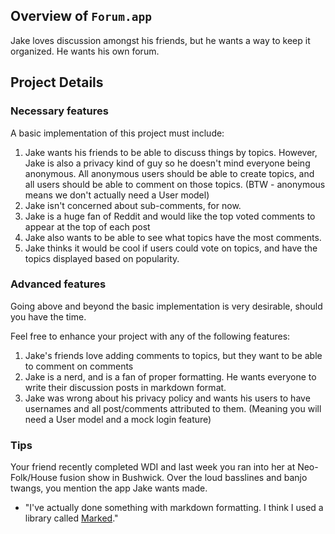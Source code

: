 ## Overview of `Forum.app`

Jake loves discussion amongst his friends, but he wants a way to keep it organized. 
He wants his own forum.

## Project Details

### Necessary features

A basic implementation of this project must include:

1. Jake wants his friends to be able to discuss things by topics. However, 
Jake is also a privacy kind of guy so he doesn't mind everyone being anonymous. 
All anonymous users should be able to create topics, and all users should be 
able to comment on those topics. (BTW - anonymous means we don't actually need a User model)
2. Jake isn't concerned about sub-comments, for now.
3. Jake is a huge fan of Reddit and would like the top voted comments to appear at the top
of each post
4. Jake also wants to be able to see what topics have the most comments.
5. Jake thinks it would be cool if users could vote on topics, and have the 
topics displayed based on popularity.

###  Advanced features

Going above and beyond the basic implementation is very desirable, should you 
have the time.

Feel free to enhance your project with any of the following features:

1. Jake's friends love adding comments to topics, but they want to be able to 
comment on comments
2. Jake is a nerd, and is a fan of proper formatting. He wants everyone to write 
their discussion posts in markdown format.
3. Jake was wrong about his privacy policy and wants his users to have usernames 
and all post/comments attributed to them. (Meaning you will need a User model and
 a mock login feature)

### Tips

Your friend recently completed WDI and last week you ran into her at 
Neo-Folk/House fusion show in Bushwick. Over the loud basslines and banjo twangs, 
you mention the app Jake wants made.

- "I've actually done something with markdown formatting. I think I used a 
library called [Marked][marked]."

[marked]: https://www.npmjs.com/package/marked